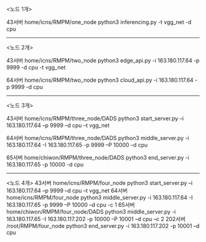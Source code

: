 <노드 1개>

43서버
	home/icns/RMPM/one_node
	python3 inferencing.py -t vgg_net -d cpu
 
-------------------------------------------------------------------------------------
<노드 2개>

43서버
	home/icns/RMPM/two_node
	python3 edge_api.py -i 163.180.117.64 -p 9999 -d cpu -t vgg_net
 
64서버
	home/icns/RMPM/two_node
	python3 cloud_api.py -i 163.180.117.64 -p 9999 -d cpu
 
-------------------------------------------------------------------------------------
<노드 3개>

43서버
	home/icns/RMPM/three_node/DADS
	python3 start_server.py –i 163.180.117.64 –p 9999 –d cpu –t vgg_net
 
64서버
	home/icns/RMPM/three_node/DADS
	python3 middle_server.py -i 163.180.117.64 -I 163.180.117.65 -p 9999 –P 10000 –d cpu
 
65서버
	home/chiwon/RMPM/three_node/DADS
	python3 end_server.py -i 163.180.117.65 -p 10000 -d cpu 
 
-------------------------------------------------------------------------------------
<노드 4개>
43서버
	home/icns/RMPM/four_node
	python3 start_server.py –i 163.180.117.64 –p 9999 –d cpu –t vgg_net
64서버
	home/icns/RMPM/four_node
	python3 middle_server.py -i 163.180.117.64 -I 163.180.117.65 -p 9999 –P 10000 –d cpu -c 1
65서버
	home/chiwon/RMPM/four_node/DADS
	python3 middle_server.py -i 163.180.117.65 -I 163.180.117.202 -p 10000 –P 10001 –d cpu –c 2
202서버
	/root/RMPM/four_node
	python3 end_server.py -i 163.180.117.202 -p 10001 –d cpu
